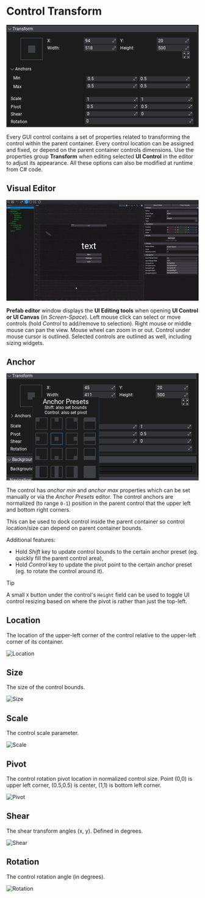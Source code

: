# Control Transform

![UI Control Transform](media/control-transform.png)

Every GUI control contains a set of properties related to transforming the control within the parent container. Every control location can be assigned and fixed, or depend on the parent container controls dimensions. Use the properties group **Transform** when editing selected **UI Control** in the editor to adjust its appearance. All these options can also be modified at runtime from C# code.

## Visual Editor

![UI Editor](media/ui_editor.gif)

**Prefab editor** window displays the **UI Editing tools** when opening **UI Control or UI Canvas** (in *Screen-Space*). Left mouse click can select or move controls (hold *Control* to add/remove to selection). Right mouse or middle mouse can pan the view. Mouse wheel can zoom in or out. Control under mouse cursor is outlined. Selected controls are outlined as well, including sizing widgets.

## Anchor

![Anchor Presets](media/anchor-presets.png)

The control has *anchor min* and *anchor max* properties which can be set manually or via the *Anchor Presets* editor. The control anchors are normalized (to range `0-1`) position in the parent control that the upper left and bottom right corners.

This can be used to dock control inside the parent container so control location/size can depend on parent container bounds.

Additional features:
* Hold *Shift* key to update control bounds to the certain anchor preset (eg. quickly fill the parent control area),
* Hold *Control* key to update the pivot point to the certain anchor preset (eg. to rotate the control around it).

> [!Tip]
> A small `X` button under the control's `Height` field can be used to toggle UI control resizing based on where the pivot is rather than just the top-left.

## Location

The location of the upper-left corner of the control relative to the upper-left corner of its container.

![Location](media/location.jpg)

## Size

The size of the control bounds.

![Size](media/size.jpg)

## Scale

The control scale parameter.

![Scale](media/scale.jpg)

## Pivot

The control rotation pivot location in normalized control size. Point (0,0) is upper left corner, (0.5,0.5) is center, (1,1) is bottom left corner.

![Pivot](media/pivot.jpg)

## Shear

The shear transform angles (x, y). Defined in degrees.

![Shear](media/shear.jpg)

## Rotation

The control rotation angle (in degrees).

![Rotation](media/rotation.jpg)

